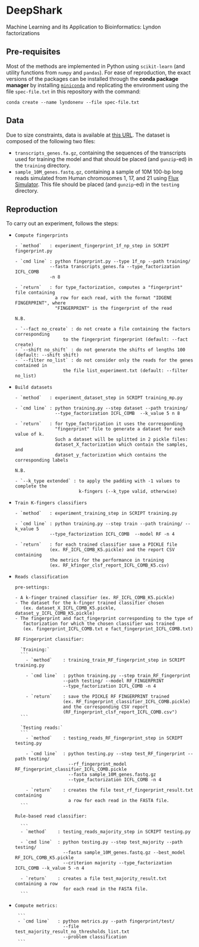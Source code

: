# DeepShark
Machine Learning and its Application to Bioinformatics: Lyndon factorizations

## Pre-requisites

Most of the methods are implemented in Python using `scikit-learn` (and utility
functions from `numpy` and `pandas`).
For ease of reproduction, the exact versions of the packages can be installed
through the **conda package manager** by installing
[`miniconda`](https://docs.conda.io/en/latest/miniconda.html) and replicating
the environment using the file `spec-file.txt` in this repository with the
command:

```
conda create --name lyndonenv --file spec-file.txt
```

## Data

Due to size constraints, data is available at [this
URL](https://drive.google.com/drive/folders/1_E-wKUA6PNSMqIa2jBGyFMiak4ilDsK3).
The dataset is composed of the following two files:

- `transcripts_genes.fa.gz`, containing the sequences of the transcripts used
  for training the model and that should be placed (and `gunzip`-ed) in the
  `training` directory.
- `sample_10M_genes.fastq.gz`, containing a sample of 10M 100-bp long reads
  simulated from Human chromosomes 1, 17, and 21 using [Flux
  Simulator](https://dx.doi.org/10.1093/nar/gks666). This file should be placed
  (and `gunzip`-ed) in the `testing` directory.


## Reproduction

To carry out an experiment, follows the steps:

- `Compute fingerprints` 
    ```
    - `method`   : experiment_fingerprint_1f_np_step in SCRIPT fingerprint.py

    - `cmd line` : python fingerprint.py --type 1f_np --path training/ 
                 --fasta transcripts_genes.fa --type_factorization ICFL_COMB 
                 -n 8

    - `return`   : for type_factorization, computes a "fingerprint" file containing 
                   a row for each read, with the format "IDGENE FINGERPRINT", where 
                   "FINGERPRINT" is the fingerprint of the read
    ```
    
    `N.B.`
    ```
    - `--fact no_create` : do not create a file containing the factors corresponding 
                      to the fingerprint fingerprint (default: --fact create)
    - `--shift no_shift` : do not generate the shifts of lengths 100 (default: --shift shift)
    - `--filter no_list` : do not consider only the reads for the genes contained in 
                      the file list_experiment.txt (default: --filter no_list)
    ```

- `Build datasets`
    ```
    - `method`   : experiment_dataset_step in SCRIPT training_mp.py

    - `cmd line` : python training.py --step dataset --path training/ 
                   --type_factorization ICFL_COMB  --k_value 5 n 8

    - `return`   : for type_factorization it uses the corresponding 
                   "fingerprint" file to generate a dataset for each value of k. 
                   Such a dataset will be splitted in 2 pickle files: 
                   dataset_X_factorization which contain the samples, and 
                   dataset_y_factorization which contains the corresponding labels
    ```
    
    `N.B.`
    ```
    - `--k_type extended` : to apply the padding with -1 values to complete the 
                            k-fingers (--k_type valid, otherwise)
    ```

- `Train K-fingers classifiers`
    ```
    - `method`   : experiment_training_step in SCRIPT training.py

    - `cmd line` : python training.py --step train --path training/ --k_value 5
                 --type_factorization ICFL_COMB  --model RF -n 4

    - `return`   : for each trained classifier save a PICKLE file 
                 (ex. RF_ICFL_COMB_K5.pickle) and the report CSV containing 
                 the metrics for the performance in training 
                 (ex. RF_kfinger_clsf_report_ICFL_COMB_K5.csv)
    ```

- `Reads classification`

    `pre-settings:`
    ```
    - A k-finger trained classifier (ex. RF_ICFL_COMB_K5.pickle)
    - The dataset for the k-finger trained classifier chosen 
       (ex. dataset_X_ICFL_COMB_K5.pickle, dataset_y_ICFL_COMB_K5.pickle)
    - The fingerprint and fact_fingerprint corresponding to the type of 
       factorization for which the chosen classifier was trained 
       (ex. fingerprint_ICFL_COMB.txt e fact_fingerprint_ICFL_COMB.txt)
    ```
        
    `RF Fingerprint classifier:` 
        
        `Training:`
        ```
          - `method`    : training_train_RF_fingerprint_step in SCRIPT training.py

          - `cmd line`  : python training.py --step train_RF_fingerprint 
                        --path testing/ --model RF_FINGERPRINT
                        --type_factorization ICFL_COMB -n 4

          - `return`    : save the PICKLE RF FINGERPRINT trained 
                        (ex. RF_fingerprint_classifier_ICFL_COMB.pickle)
                        and the corresponding CSV report 
                        (RF_fingerprint_clsf_report_ICFL_COMB.csv")
        ```    
        
        `Testing reads:`
        ``` 
          - `method`    : testing_reads_RF_fingerprint_step in SCRIPT testing.py

          - `cmd line`  : python testing.py --step test_RF_fingerprint --path testing/ 
                          --rf_fingerprint_model RF_fingerprint_classifier_ICFL_COMB.pickle 
                          --fasta sample_10M_genes.fastq.gz 
                          --type_factorization ICFL_COMB -n 4

          - `return`    : creates the file test_rf_fingerprint_result.txt containing 
                          a row for each read in the FASTA file. 
        ```
        
    `Rule-based read classifier:`
    
        ```
        - `method`    : testing_reads_majority_step in SCRIPT testing.py

        - `cmd line`  : python testing.py --step test_majority --path testing/ 
                        --fasta sample_10M_genes.fastq.gz --best_model RF_ICFL_COMB_K5.pickle 
                        --criterion majority --type_factorization ICFL_COMB --k_value 5 -n 4

        - `return`    : creates a file test_majority_result.txt containing a row 
                        for each read in the FASTA file. 
        ```

- `Compute metrics:`

       ``` 
       - `cmd line`   : python metrics.py --path fingerprint/test/ 
                        --file test_majority_result_no_thresholds_list.txt 
                        --problem classification
       ```

